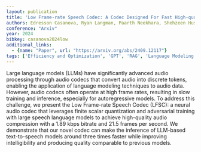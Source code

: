 ```yaml
---
layout: publication
title: 'Low Frame-rate Speech Codec: A Codec Designed For Fast High-quality Speech LLM Training And Inference'
authors: Edresson Casanova, Ryan Langman, Paarth Neekhara, Shehzeen Hussain, Jason Li, Subhankar Ghosh, Ante Jukić, Sang-gil Lee
conference: "Arxiv"
year: 2024
bibkey: casanova2024low
additional_links:
  - {name: "Paper", url: "https://arxiv.org/abs/2409.12117"}
tags: ['Efficiency and Optimization', 'GPT', 'RAG', 'Language Modeling', 'Security', 'Training Techniques', 'Pretraining Methods', 'Quantization']
---
```

Large language models (LLMs) have significantly advanced audio processing
through audio codecs that convert audio into discrete tokens, enabling the
application of language modeling techniques to audio data. However, audio
codecs often operate at high frame rates, resulting in slow training and
inference, especially for autoregressive models. To address this challenge, we
present the Low Frame-rate Speech Codec (LFSC): a neural audio codec that
leverages finite scalar quantization and adversarial training with large speech
language models to achieve high-quality audio compression with a 1.89 kbps
bitrate and 21.5 frames per second. We demonstrate that our novel codec can
make the inference of LLM-based text-to-speech models around three times faster
while improving intelligibility and producing quality comparable to previous
models.

